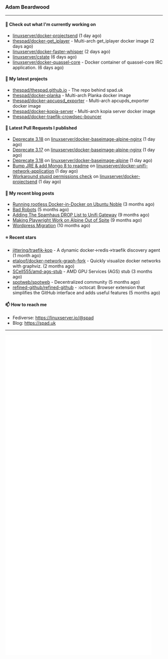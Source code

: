 ### Adam Beardwood
---
#### 👷 Check out what I'm currently working on

- [linuxserver/docker-projectsend](https://github.com/linuxserver/docker-projectsend) (1 day ago)
- [thespad/docker-get_iplayer](https://github.com/thespad/docker-get_iplayer) - Multi-arch get_iplayer docker image (2 days ago)
- [linuxserver/docker-faster-whisper](https://github.com/linuxserver/docker-faster-whisper) (2 days ago)
- [linuxserver/cstate](https://github.com/linuxserver/cstate) (6 days ago)
- [linuxserver/docker-quassel-core](https://github.com/linuxserver/docker-quassel-core) - Docker container of quassel-core IRC application. (6 days ago)

#### 🌱 My latest projects

- [thespad/thespad.github.io](https://github.com/thespad/thespad.github.io) - The repo behind spad.uk
- [thespad/docker-planka](https://github.com/thespad/docker-planka) - Multi-arch Planka docker image
- [thespad/docker-apcupsd_exporter](https://github.com/thespad/docker-apcupsd_exporter) - Multi-arch apcupds_exporter docker image
- [thespad/docker-kopia-server](https://github.com/thespad/docker-kopia-server) - Multi-arch kopia server docker image 
- [thespad/docker-traefik-crowdsec-bouncer](https://github.com/thespad/docker-traefik-crowdsec-bouncer)

#### 🔨 Latest Pull Requests I published

- [Deprecate 3.18](https://github.com/linuxserver/docker-baseimage-alpine-nginx/pull/180) on [linuxserver/docker-baseimage-alpine-nginx](https://github.com/linuxserver/docker-baseimage-alpine-nginx) (1 day ago)
- [Deprecate 3.17](https://github.com/linuxserver/docker-baseimage-alpine-nginx/pull/179) on [linuxserver/docker-baseimage-alpine-nginx](https://github.com/linuxserver/docker-baseimage-alpine-nginx) (1 day ago)
- [Deprecate 3.18](https://github.com/linuxserver/docker-baseimage-alpine/pull/252) on [linuxserver/docker-baseimage-alpine](https://github.com/linuxserver/docker-baseimage-alpine) (1 day ago)
- [Bump JRE &amp; add Mongo 8 to readme](https://github.com/linuxserver/docker-unifi-network-application/pull/126) on [linuxserver/docker-unifi-network-application](https://github.com/linuxserver/docker-unifi-network-application) (1 day ago)
- [Workaround stupid permissions check](https://github.com/linuxserver/docker-projectsend/pull/50) on [linuxserver/docker-projectsend](https://github.com/linuxserver/docker-projectsend) (1 day ago)

#### 📜 My recent blog posts

- [Running rootless Docker-in-Docker on Ubuntu Noble](https://www.spad.uk/posts/rootless-dind-noble/) (3 months ago)
- [Bad Robots](https://www.spad.uk/posts/bad-robots/) (5 months ago)
- [Adding The Spamhaus DROP List to Unifi Gateway](https://www.spad.uk/posts/adding-spamhaus-drop-list-to-unifi-gateway/) (9 months ago)
- [Making Playwright Work on Alpine Out of Spite](https://www.spad.uk/posts/making-playwright-work-on-alpine-out-of-spite/) (9 months ago)
- [Wordpress Migration](https://www.spad.uk/posts/wordpress-migration/) (10 months ago)

#### ⭐ Recent stars

- [jittering/traefik-kop](https://github.com/jittering/traefik-kop) - A dynamic docker-&gt;redis-&gt;traefik discovery agent (1 month ago)
- [etaloof/docker-network-graph-fork](https://github.com/etaloof/docker-network-graph-fork) - Quickly visualize docker networks with graphviz. (2 months ago)
- [SCell555/amd-ags-stub](https://github.com/SCell555/amd-ags-stub) - AMD GPU Services (AGS) stub (3 months ago)
- [spotweb/spotweb](https://github.com/spotweb/spotweb) - Decentralized community (5 months ago)
- [refined-github/refined-github](https://github.com/refined-github/refined-github) - :octocat: Browser extension that simplifies the GitHub interface and adds useful features (5 months ago)

#### 📫 How to reach me
- Fediverse: https://linuxserver.io/@spad
- Blog: https://spad.uk
---
<img src="https://raw.githubusercontent.com/thespad/thespad/main/github-metrics.svg">
